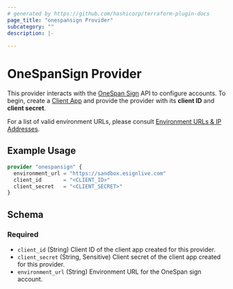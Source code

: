 ```yaml
---
# generated by https://github.com/hashicorp/terraform-plugin-docs
page_title: "onespansign Provider"
subcategory: ""
description: |-
  
---
```


# OneSpanSign Provider

This provider interacts with the [OneSpan Sign](https://community.onespan.com/products/onespan-sign) API to configure accounts. To begin, create a [Client App](https://community.onespan.com/documentation/onespan-sign/guides/admin-guides/user/integration) and provide the provider with its **client ID** and **client secret**.

For a list of valid environment URLs, please consult [Environment URLs & IP Addresses](https://community.onespan.com/documentation/onespan-sign/guides/quick-start-guides/developer/environment-urls-ip-addresses).

## Example Usage

```terraform
provider "onespansign" {
  environment_url = "https://sandbox.esignlive.com"
  client_id       = "<CLIENT_ID>"
  client_secret   = "<CLIENT_SECRET>"
}
```

<!-- schema generated by tfplugindocs -->
## Schema

### Required

- `client_id` (String) Client ID of the client app created for this provider.
- `client_secret` (String, Sensitive) Client secret of the client app created for this provider.
- `environment_url` (String) Environment URL for the OneSpan sign account.
